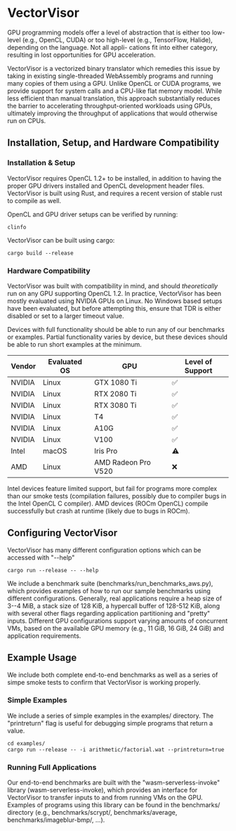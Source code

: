 # VectorVisor

GPU programming models offer a level of abstraction that is either too low-level (e.g., OpenCL, CUDA) or too high-level (e.g., TensorFlow, Halide), depending on the language. Not all appli- cations fit into either category, resulting in lost opportunities for GPU acceleration.

VectorVisor is a vectorized binary translator which remedies this issue by taking in existing single-threaded WebAssembly programs and running many copies of them using a GPU. Unlike OpenCL or CUDA programs, we provide support for system calls and a CPU-like flat memory model. While less efficient than manual translation, this approach substantially reduces the barrier to accelerating throughput-oriented workloads using GPUs, ultimately improving the throughput of applications that would otherwise run on CPUs.

## Installation, Setup, and Hardware Compatibility

### Installation & Setup

VectorVisor requires OpenCL 1.2+ to be installed, in addition to having the proper GPU drivers installed and OpenCL development header files. VectorVisor is built using Rust, and requires a recent version of stable rust to compile as well.

OpenCL and GPU driver setups can be verified by running:
```
clinfo
```

VectorVisor can be built using cargo:

```
cargo build --release
```

### Hardware Compatibility

VectorVisor was built with compatibility in mind, and should *theoretically* run on any GPU supporting OpenCL 1.2. In practice, VectorVisor has been mostly evaluated using NVIDIA GPUs on Linux. No Windows based setups have been evaluated, but before attempting this, ensure that TDR is either disabled or set to a larger timeout value.

Devices with full functionality should be able to run any of our benchmarks or examples. Partial functionality varies by device, but these devices should be able to run short examples at the minimum.

Vendor | Evaluated OS | GPU | Level of Support
------------- | ------------- | ------------- | -------------
NVIDIA | Linux | GTX 1080 Ti | ✅
NVIDIA | Linux | RTX 2080 Ti | ✅
NVIDIA | Linux | RTX 3080 Ti | ✅
NVIDIA | Linux | T4 | ✅
NVIDIA | Linux | A10G | ✅
NVIDIA | Linux | V100 | ✅
Intel  | macOS | Iris Pro | ⚠️
AMD  | Linux | AMD Radeon Pro V520 | ❌

Intel devices feature limited support, but fail for programs more complex than our smoke tests (compilation failures, possibly due to compiler bugs in the Intel OpenCL C compiler). AMD devices (ROCm OpenCL) compile successfully but crash at runtime (likely due to bugs in ROCm).

## Configuring VectorVisor

VectorVisor has many different configuration options which can be accessed with "--help"
```
cargo run --release -- --help
```

We include a benchmark suite (benchmarks/run_benchmarks_aws.py), which provides examples of how to run our sample benchmarks using different configurations. Generally, real applications require a heap size of 3--4 MiB, a stack size of 128 KiB, a hypercall buffer of 128-512 KiB, along with several other flags regarding application partitioning and "pretty" inputs. Different GPU configurations support varying amounts of concurrent VMs, based on the available GPU memory (e.g., 11 GiB, 16 GiB, 24 GiB) and application requirements.

## Example Usage

We include both complete end-to-end benchmarks as well as a series of simpe smoke tests to confirm that VectorVisor is working properly. 

### Simple Examples

We include a series of simple examples in the examples/ directory. The "printreturn" flag is useful for debugging simple programs that return a value.

```
cd examples/
cargo run --release -- -i arithmetic/factorial.wat --printreturn=true
```

### Running Full Applications

Our end-to-end benchmarks are built with the "wasm-serverless-invoke" library (wasm-serverless-invoke), which provides an interface for VectorVisor to transfer inputs to and from running VMs on the GPU. Examples of programs using this library can be found in the benchmarks/ directory (e.g., benchmarks/scrypt/, benchmarks/average, benchmarks/imageblur-bmp/, ...).